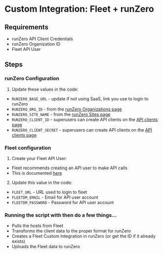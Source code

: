 # Custom Integration: Fleet + runZero

## Requirements

- runZero API Client Credentials
- runZero Organization ID
- Fleet API User

## Steps

### runZero Configuration

1. Update these values in the code:

- `RUNZERO_BASE_URL` - update if not using SaaS, link you use to login to runZero
- `RUNZERO_ORG_ID` - from the [runZero Organizations page](https://console.runzero.com/organizations)
- `RUNZERO_SITE_NAME` - from the [runZero Sites page](https://console.runzero.com/sites)
- `RUNZERO_CLIENT_ID` - superusers can create API clients on the [API clients page](https://console.runzero.com/account/api/clients)
- `RUNZERO_CLIENT_SECRET` - superusers can create API clients on the [API clients page](https://console.runzero.com/account/api/clients)

### Fleet configuration

1. Create your Fleet API User:

- Fleet recommends creating an API user to make API calls
- This is documented [here](https://fleetdm.com/docs/using-fleet/fleetctl-cli#create-an-api-only-user)

2. Update this value in the code:

- `FLEET_URL` - URL used to login to fleet
- `FLEETDM_EMAIL` - Email for API user account
- `FLEETDM_PASSWORD` - Password for API user account

### Running the script with then do a few things...

- Pulls the hosts from Fleet
- Transforms the client data to the proper format for runZero
- Creates a Fleet Custom Integration in runZero (or get the ID if it already exists)
- Uploads the Fleet data to runZero
